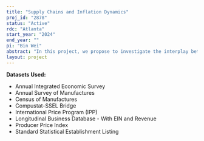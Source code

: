 ```yaml
---
title: "Supply Chains and Inflation Dynamics"
proj_id: "2878"
status: "Active"
rdc: "Atlanta"
start_year: "2024"
end_year: ""
pi: "Bin Wei"
abstract: "In this project, we propose to investigate the interplay between the firms' price- and wage-setting behavior and supply chains, and examine the implications of this interaction for inflation dynamics and the associated wage-price spirals. We construct a novel firm-level wage and price data by merging the wage data from the Census Bureau, the price data underlying  producer price indexes (PPIs) and import/export price indexes (IPP) from the Bureau of Labor Statistics (BLS), as well as the dataset on supply chains collected based on SEC filings. We plan to study the following questions: How do pandemic-induced changes in a supplier-firm's price-setting behavior affect the price-setting behavior of its customer-firms? How do changes in the structure of supplier-customer networks impact price-setting behavior of firms in supply-chain networks? How do price pressures impact wage-setting behavior of firms in supply-chain networks? The answers to these questions help us better understand how price pressures transmit through supply chains and helps us resolve the debate on causation between wage and price inflation."
layout: project
---
```


**Datasets Used:**

  - Annual Integrated Economic Survey 
  - Annual Survey of Manufactures 
  - Census of Manufactures 
  - Compustat-SSEL Bridge 
  - International Price Program (IPP) 
  - Longitudinal Business Database - With EIN and Revenue 
  - Producer Price Index 
  - Standard Statistical Establishment Listing 

